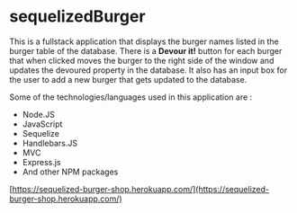 # sequelizedBurger

This is a fullstack application that displays the burger names listed in the burger table of the database. There is a __Devour it!__ button for each burger that when clicked moves the burger to the right side of the window and updates the devoured property in the database. It also has an input box for the user to add a new burger that gets updated to the database. 

Some of the technologies/languages used in this application are :
* Node.JS
* JavaScript
* Sequelize
* Handlebars.JS
* MVC
* Express.js
* And other NPM packages

[https://sequelized-burger-shop.herokuapp.com/](https://sequelized-burger-shop.herokuapp.com/)